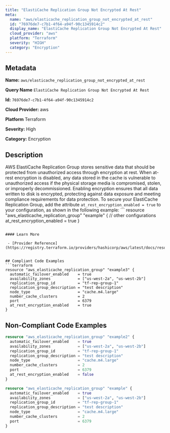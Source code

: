 ```yaml
---
title: "ElastiCache Replication Group Not Encrypted At Rest"
meta:
  name: "aws/elasticache_replication_group_not_encrypted_at_rest"
  id: "76976de7-c7b1-4f64-a94f-90c1345914c2"
  display_name: "ElastiCache Replication Group Not Encrypted At Rest"
  cloud_provider: "aws"
  platform: "Terraform"
  severity: "HIGH"
  category: "Encryption"
---
```

## Metadata

**Name:** `aws/elasticache_replication_group_not_encrypted_at_rest`

**Query Name** `ElastiCache Replication Group Not Encrypted At Rest`

**Id:** `76976de7-c7b1-4f64-a94f-90c1345914c2`

**Cloud Provider:** aws

**Platform** Terraform

**Severity:** High

**Category:** Encryption

## Description
AWS ElastiCache Replication Group stores sensitive data that should be protected from unauthorized access through encryption at rest. When at-rest encryption is disabled, any data stored in the cache is vulnerable to unauthorized access if the physical storage media is compromised, stolen, or improperly decommissioned. Enabling encryption ensures that all data written to disk is encrypted, protecting against data exposure and meeting compliance requirements for data protection. To secure your ElastiCache Replication Group, add the attribute `at_rest_encryption_enabled = true` to your configuration, as shown in the following example: ```
resource "aws_elasticache_replication_group" "example" {
  // other configurations
  at_rest_encryption_enabled = true
}
```

#### Learn More

 - [Provider Reference](https://registry.terraform.io/providers/hashicorp/aws/latest/docs/resources/elasticache_replication_group#at_rest_encryption_enabled)


## Compliant Code Examples
```terraform
resource "aws_elasticache_replication_group" "example3" {
  automatic_failover_enabled    = true
  availability_zones            = ["us-west-2a", "us-west-2b"]
  replication_group_id          = "tf-rep-group-1"
  replication_group_description = "test description"
  node_type                     = "cache.m4.large"
  number_cache_clusters         = 2
  port                          = 6379
  at_rest_encryption_enabled    = true
}

```
## Non-Compliant Code Examples
```terraform
resource "aws_elasticache_replication_group" "example2" {
  automatic_failover_enabled    = true
  availability_zones            = ["us-west-2a", "us-west-2b"]
  replication_group_id          = "tf-rep-group-1"
  replication_group_description = "test description"
  node_type                     = "cache.m4.large"
  number_cache_clusters         = 2
  port                          = 6379
  at_rest_encryption_enabled    = false
}

```

```terraform
resource "aws_elasticache_replication_group" "example" {
  automatic_failover_enabled    = true
  availability_zones            = ["us-west-2a", "us-west-2b"]
  replication_group_id          = "tf-rep-group-1"
  replication_group_description = "test description"
  node_type                     = "cache.m4.large"
  number_cache_clusters         = 2
  port                          = 6379
}

```